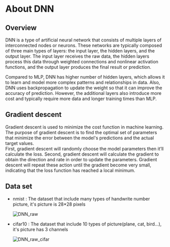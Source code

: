 # About DNN
## Overview
DNN is a type of artificial neural network that consists of multiple layers of 
interconnected nodes or neurons. These networks are typically composed of 
three main types of layers: the input layer, the hidden layers, and the output 
layer. The input layer receives the raw data, the hidden layers process this data 
through weighted connections and nonlinear activation functions, and the output 
layer produces the final result or prediction. 

Compared to MLP, DNN has higher number of hidden layers, which allows it to 
learn and model more complex patterns and relationships in data. Also, DNN 
uses backpropagation to update the weight so that it can improve the accuracy 
of prediction. However, the additional layers also introduce more cost and 
typically require more data and longer training times than MLP. 

## Gradient descent
Gradient descent is used to minimize the cost function in machine learning. The 
purpose of gradient descent is to find the optimal set of parameters that 
minimize the error between the model's predictions and the actual target values.  
First, gradient descent will randomly choose the model parameters then it’ll 
calculate the loss. Second, gradient descent will calculate the gradient to obtain 
the direction and rate in order to update the parameters. Gradient descent will 
repeat these action until the gradient become very small, indicating that the loss 
function has reached a local minimum. 


## Data set
- nmist : The dataset that include many types of handwrite number picture, it's picture is 28*28 pixels
  
  ![DNN_raw](https://github.com/user-attachments/assets/a78fddea-b78b-4234-bf6c-b3a2d3fbf531)

- cifar10 : The dataset that include 10 types of picture(plane, cat, bird...), it's picture has 3 channels
  
  ![DNN_raw_cifar](https://github.com/user-attachments/assets/62798c89-707d-436b-9ba0-209349f0bea1)

  
